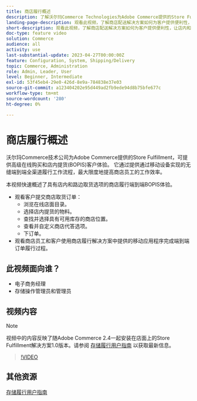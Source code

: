 ```yaml
---
title: 商店履行概述
description: 了解沃尔玛Commerce Technologies为Adobe Commerce提供的Store Fulfillment，这是一个高级的全渠道履行解决方案，可提供端到端的在线购买和店内提货(BOPIS)体验。
landing-page-description: 观看此视频，了解商店配送解决方案如何为客户提供便利性，让店内和路边提货和商店员工更高效、移动就绪的配送工作流能够提货、暂存和发货给客户。
short-description: 观看此视频，了解商店配送解决方案如何为客户提供便利性，让店内和路边提货和商店员工更高效、移动就绪的配送工作流能够提货、暂存和发货给客户。
doc-type: feature video
solution: Commerce
audience: all
activity: use
last-substantial-update: 2023-04-27T00:00:00Z
feature: Configuration, System, Shipping/Delivery
topic: Commerce, Administration
role: Admin, Leader, User
level: Beginner, Intermediate
exl-id: 53f45eb4-29e0-426d-8e9a-784838e37e03
source-git-commit: a123404202e95d449ad2fb9ede94d8b75bfe677c
workflow-type: tm+mt
source-wordcount: '280'
ht-degree: 0%

---
```


# 商店履行概述

沃尔玛Commerce技术公司为Adobe Commerce提供的Store Fulfillment，可提供高级在线购买和店内提货(BOPIS)客户体验。 它通过提供通过移动设备实现的无缝端到端全渠道履行工作流程，最大限度地提高商店员工的工作效率。

本视频快速概述了具有店内和路边取货选项的商店履行端到端BOPIS体验。

- 观看客户提交商店取货订单：
   - 浏览在线店面目录。
   - 选择店内提货的物料。
   - 查找并选择具有可用库存的商店位置。
   - 查看并自定义商店代答选项。
   - 下订单。
- 观看商店员工和客户使用商店履行解决方案中提供的移动应用程序完成端到端订单履行过程。

## 此视频面向谁？

- 电子商务经理
- 存储操作管理员和管理员

## 视频内容

>[!NOTE]
>
>视频中的内容反映了随Adobe Commerce 2.4一起安装在店面上的Store Fulfillment解决方案1.0版本。请参阅 [存储履行用户指南](https://experienceleague.adobe.com/docs/commerce-merchant-services/store-fulfillment/introduction.html) 以获取最新信息。

>[!VIDEO](https://video.tv.adobe.com/v/343653?quality=12&learn=on)

## 其他资源

[存储履行用户指南](https://experienceleague.adobe.com/docs/commerce-merchant-services/store-fulfillment/introduction.html)
